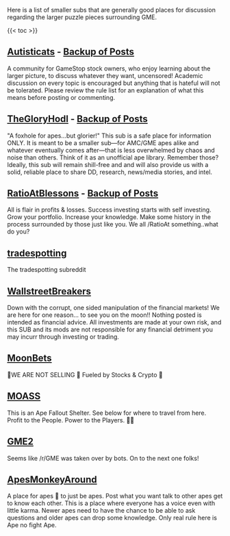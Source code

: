 Here is a list of smaller subs that are generally good places for discussion regarding the larger puzzle pieces surrounding GME.


{{< toc >}}

## [Autisticats](https://www.reddit.com/r/Autisticats/) - [Backup of Posts](https://github.com/lunarnautics/saved-reddit-posts/tree/master/Autisticats)

A community for GameStop stock owners, who enjoy learning about the larger picture, to discuss whatever they want, uncensored! Academic discussion on every topic is encouraged but anything that is hateful will not be tolerated. Please review the rule list for an explanation of what this means before posting or commenting.

## [TheGloryHodl](https://www.reddit.com/r/TheGloryHodl/) - [Backup of Posts](https://github.com/lunarnautics/saved-reddit-posts/tree/master/TheGloryHodl)

"A foxhole for apes...but glorier!" This sub is a safe place for information ONLY. It is meant to be a smaller sub—for AMC/GME apes alike and whatever eventually comes after—that is less overwhelmed by chaos and noise than others. Think of it as an unofficial ape library. Remember those? Ideally, this sub will remain shill-free and and will also provide us with a solid, reliable place to share DD, research, news/media stories, and intel.

## [RatioAtBlessons](https://www.reddit.com/r/ratioatblessons/) - [Backup of Posts](https://github.com/lunarnautics/saved-reddit-posts/tree/master/RatioAtBlessons)

All is flair in profits & losses. Success investing starts with self investing. Grow your portfolio. Increase your knowledge. Make some history in the process surrounded by those just like you. We all /RatioAt something..what do you?

## [tradespotting](https://www.reddit.com/r/tradespotting/)

The tradespotting subreddit

## [WallstreetBreakers](https://www.reddit.com/r/WallstreetBreakers/)

Down with the corrupt, one sided manipulation of the financial markets! We are here for one reason... to see you on the moon!! Nothing posted is intended as financial advice. All investments are made at your own risk, and this SUB and its mods are not responsible for any financial detriment you may incurr through investing or trading.

## [MoonBets](https://www.reddit.com/r/MoonBets/)

💎WE ARE NOT SELLING 💎 Fueled by Stocks & Crypto 🚀

## [MOASS](https://www.reddit.com/r/MOASS/)

This is an Ape Fallout Shelter. See below for where to travel from here. Profit to the People. Power to the Players. 💎✊

## [GME2](https://www.reddit.com/r/GME2/)

Seems like /r/GME was taken over by bots. On to the next one folks!

## [ApesMonkeyAround](https://www.reddit.com/r/ApesMonkeyAround/)

A place for apes 🦍 to just be apes. Post what you want talk to other apes get to know each other. This is a place where everyone has a voice even with little karma. Newer apes need to have the chance to be able to ask questions and older apes can drop some knowledge. Only real rule here is Ape no fight Ape.

